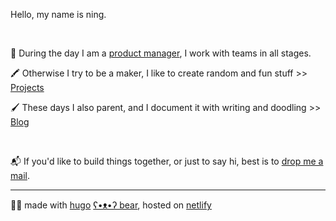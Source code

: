 Hello, my name is ning.

&nbsp;

🔎 During the day I am a [product manager][linkedin-url], I work with teams in all stages.

🖍 Otherwise I try to be a maker, I like to create random and fun stuff >> [Projects][projects-url]

🖌 These days I also parent, and I document it with writing and doodling >> [Blog][blog-url]


&nbsp;


📬 If you'd like to build things together, or just to say hi, best is to [drop me a mail](mailto:ninginthenetherlands@gmail.com).

---

🐻‍❄️ made with [hugo][hugo-url] [ʕ•ᴥ•ʔ bear][hugo-bear-url], hosted on [netlify][netlify-url]


[linkedin-url]: https://www.linkedin.com/in/ningxxu/
[blog-url]: /blog/
[projects-url]: /projects/
[hugo-url]: https://gohugo.io/
[hugo-bear-url]: https://github.com/janraasch/hugo-bearblog/
[netlify-url]: https://www.netlify.com/